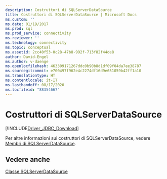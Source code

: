 ```yaml
---
description: Costruttori di SQLServerDataSource
title: Costruttori di SQLServerDataSource | Microsoft Docs
ms.custom: ''
ms.date: 01/19/2017
ms.prod: sql
ms.prod_service: connectivity
ms.reviewer: ''
ms.technology: connectivity
ms.topic: conceptual
ms.assetid: 2cc40f53-0c28-47b8-992f-713f82f44de8
author: David-Engel
ms.author: v-daenge
ms.openlocfilehash: 463309171267ddc0b90b8d1df09f04da7ee38787
ms.sourcegitcommit: e700497f962e4c2274df16d9e651059b42ff1a10
ms.translationtype: HT
ms.contentlocale: it-IT
ms.lasthandoff: 08/17/2020
ms.locfileid: "88354667"
---
```

# <a name="sqlserverdatasource-constructors"></a>Costruttori di SQLServerDataSource
[!INCLUDE[Driver_JDBC_Download](../../../includes/driver_jdbc_download.md)]

  Per altre informazioni sui costruttori di SQLServerDataSource, vedere [Membri di SQLServerDataSource](../../../connect/jdbc/reference/sqlserverdatasource-members.md).  
  
## <a name="see-also"></a>Vedere anche  
 [Classe SQLServerDataSource](../../../connect/jdbc/reference/sqlserverdatasource-class.md)  
  
  
